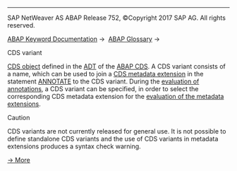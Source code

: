  

* * *

SAP NetWeaver AS ABAP Release 752, ©Copyright 2017 SAP AG. All rights reserved.

[ABAP Keyword Documentation](javascript:call_link\('abenabap.htm'\)) →  [ABAP Glossary](javascript:call_link\('abenabap_glossary.htm'\)) → 

CDS variant

[CDS object](javascript:call_link\('abencds_object_glosry.htm'\) "Glossary Entry") defined in the [ADT](javascript:call_link\('abenadt_glosry.htm'\) "Glossary Entry") of the [ABAP CDS](javascript:call_link\('abenabap_cds_glosry.htm'\) "Glossary Entry"). A CDS variant consists of a name, which can be used to join a [CDS metadata extension](javascript:call_link\('abencds_metadata_extension_glosry.htm'\) "Glossary Entry") in the statement [ANNOTATE](javascript:call_link\('abencds_f1_ddlx_syntax.htm'\)) to the CDS variant. During the [evaluation of annotations](javascript:call_link\('abencds_annotations_analysis.htm'\)), a CDS variant can be specified, in order to select the corresponding CDS metadata extension for the [evaluation of the metadata extensions](javascript:call_link\('abencds_meta_data_extension_eval.htm'\)).

Caution

CDS variants are not currently released for general use. It is not possible to define standalone CDS variants and the use of CDS variants in metadata extensions produces a syntax check warning.

[→ More](javascript:call_link\('abencds_meta_data_extensions.htm'\))